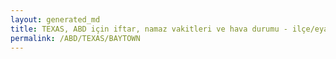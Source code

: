 ```yaml
---
layout: generated_md
title: TEXAS, ABD için iftar, namaz vakitleri ve hava durumu - ilçe/eyalet seç
permalink: /ABD/TEXAS/BAYTOWN
---
```


<script type="text/javascript">
  var country = ABD;
  var city = TEXAS;
  var state = BAYTOWN;
  var lat = 72;
  var lon = 21;
</script>
